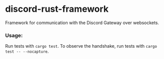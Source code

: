 # discord-rust-framework
Framework for communication with the Discord Gateway over websockets.

### Usage:
Run tests with `cargo test`. To observe the handshake, run tests with `cargo test -- --nocapture`. 
